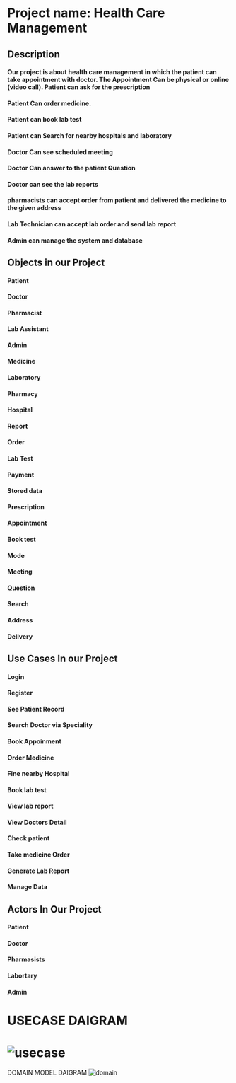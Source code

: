 # Project name: Health Care Management

## Description
####	Our project is about health care management in which the patient can take appointment with doctor. The Appointment Can be physical or online (video call). Patient can ask for the prescription
####	Patient Can order medicine.
####	Patient can book lab test
####	Patient can Search for nearby hospitals and laboratory
####	Doctor Can see scheduled meeting
####	Doctor Can answer to the patient Question
####	Doctor can see the lab reports
####	pharmacists can accept order from patient and delivered the medicine to the given address
####	Lab Technician can accept lab order and send lab report
####	Admin can manage the system and database

## Objects in our Project
#### Patient
#### Doctor
#### Pharmacist
#### Lab Assistant
#### Admin
#### Medicine
#### Laboratory
#### Pharmacy
#### Hospital
#### Report
#### Order
#### Lab Test
#### Payment
#### Stored data
#### Prescription
#### Appointment
#### Book test
#### Mode
#### Meeting
#### Question
#### Search
#### Address
#### Delivery
## Use Cases In our Project
#### Login
#### Register
#### See Patient Record
#### Search Doctor via Speciality
#### Book Appoinment
#### Order Medicine
#### Fine nearby Hospital
#### Book lab test
#### View lab report
#### View Doctors Detail
#### Check patient
#### Take medicine Order
#### Generate Lab Report
#### Manage Data
## Actors In Our Project
#### Patient
#### Doctor
#### Pharmasists
#### Labortary
#### Admin
# USECASE DAIGRAM
# ![usecase](https://user-images.githubusercontent.com/102031024/161131991-30640137-b3d2-4017-ad4a-3e2451435986.png)
DOMAIN MODEL DAIGRAM
![domain](https://user-images.githubusercontent.com/102031024/161131739-d8d6bf34-1e06-41ad-828e-ff2a684dcac1.jpg)
